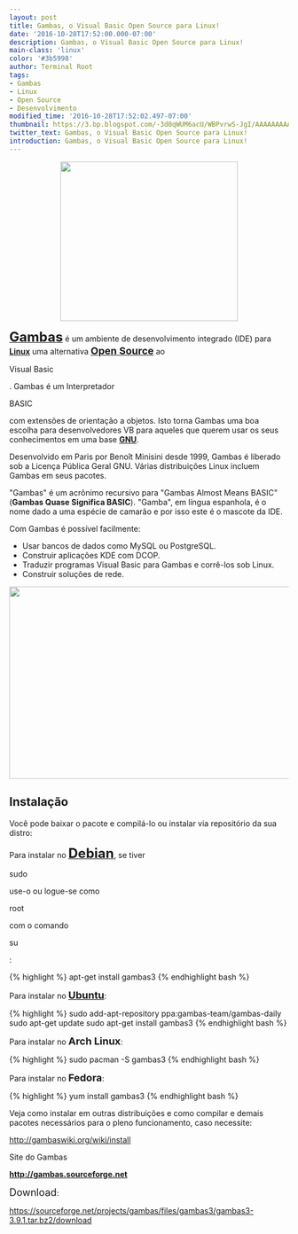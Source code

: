 ```yaml
---
layout: post
title: Gambas, o Visual Basic Open Source para Linux!
date: '2016-10-28T17:52:00.000-07:00'
description: Gambas, o Visual Basic Open Source para Linux!
main-class: 'linux'
color: '#3b5998'
author: Terminal Root
tags:
- Gambas
- Linux
- Open Source
- Desenvolvimento
modified_time: '2016-10-28T17:52:02.497-07:00'
thumbnail: https://3.bp.blogspot.com/-3d0qWUM6acU/WBPvrwS-JgI/AAAAAAAAA4k/zYumoftYof4rFTCN8lVtTMujDarlxih0gCLcB/s72-c/Gambas%252C%2Bo%2BVisual%2BBasic%2BOpen%2BSource%2Bpara%2BLinux%2521.jpg
twitter_text: Gambas, o Visual Basic Open Source para Linux!
introduction: Gambas, o Visual Basic Open Source para Linux!
---
```




<div class="separator" style="clear: both; text-align: center;">
<img border="0" height="288" src="https://3.bp.blogspot.com/-3d0qWUM6acU/WBPvrwS-JgI/AAAAAAAAA4k/zYumoftYof4rFTCN8lVtTMujDarlxih0gCLcB/s320/Gambas%252C%2Bo%2BVisual%2BBasic%2BOpen%2BSource%2Bpara%2BLinux%2521.jpg" width="320" />
</div>

<p>
<a href="http://gambas.sourceforge.net/" target="_blank"><span style="font-size: x-large;"><b>Gambas</b></span></a> é um ambiente de desenvolvimento integrado (IDE) para <a href="http://www.terminalroot.com.br/search/label/Linux" target="_blank"><b>Linux</b></a> uma alternativa <span style="font-size: large;"><b><a href="http://www.terminalroot.com.br/search/label/Open%20Source" target="_blank">Open Source</a></b></span> ao <p>Visual Basic</p> . Gambas é um Interpretador <p>BASIC</p> com extensões de orientação a objetos. Isto torna Gambas uma boa escolha para desenvolvedores VB para aqueles que querem usar os seus conhecimentos em uma base <a href="http://www.terminalroot.com.br/search/label/GNU" target="_blank"><b>GNU</b></a>.</p>


<p>Desenvolvido em Paris por Benoît Minisini desde 1999, Gambas é liberado sob a Licença Pública Geral GNU. Várias distribuições Linux incluem Gambas em seus pacotes.</p>

<p>"Gambas" é um acrônimo recursivo para "Gambas Almost Means BASIC" (<b>Gambas Quase Significa BASIC</b>). "Gamba", em língua espanhola, é o nome dado a uma espécie de camarão e por isso este é o mascote da IDE.</p>

<p>Com Gambas é possível facilmente:</p>

<ul>
	<li>Usar bancos de dados como MySQL ou PostgreSQL.</li>
	<li>Construir aplicações KDE com DCOP.</li>
	<li>Traduzir programas Visual Basic para Gambas e corrê-los sob Linux.</li>
	<li>Construir soluções de rede.</li>
</ul>  

<div class="separator" style="clear: both; text-align: center;">
<img border="0" height="347" src="https://4.bp.blogspot.com/-tppb851yUfo/WBPxwRtqKbI/AAAAAAAAA4w/gn4ST3fKdC8RHb7Oy4aPSERTo33L9DmDgCLcB/s640/gambas-form.jpg" width="640" />
</div>

## Instalação

<p>Você pode baixar o pacote e compilá-lo ou instalar via repositório da sua distro:</p>

<p>Para instalar no <a href="http://www.terminalroot.com.br/search/label/Debian" target="_blank"><span style="font-size: x-large;"><b>Debian</b></span></a>, se tiver <p>sudo</p> use-o ou logue-se como <p>root</p> com o comando <p>su</p>:<p>

{% highlight %}
apt-get install gambas3
{% endhighlight bash %}


<p>Para instalar no <a href="http://www.terminalroot.com.br/search/label/Ubuntu" target="_blank"><span style="font-size: large;"><b>Ubuntu</b></span></a>:</p>

{% highlight %}
sudo add-apt-repository ppa:gambas-team/gambas-daily
sudo apt-get update
sudo apt-get install gambas3
{% endhighlight bash %}

<p>Para instalar no <span style="font-size: large;"><b>Arch Linux</b></span>:</p>

{% highlight %}
sudo pacman -S gambas3
{% endhighlight bash %}

Para instalar no <span style="font-size: large;"><b>Fedora</b></span>:

{% highlight %}
yum install gambas3
{% endhighlight bash %}

<p>Veja como instalar em outras distribuições e como compilar e demais pacotes necessários para o pleno funcionamento, caso necessite:</p>
<p><a href="http://gambaswiki.org/wiki/install" target="_blank">http://gambaswiki.org/wiki/install</a></p>

<span style="font-size: x-large;"><p>Site do Gambas</p></span>
<a href="http://gambas.sourceforge.net/" target="_blank"><span style="font-size: large;"><b>http://gambas.sourceforge.net</b></span></a>

<p><span style="font-size: large;">Download</span>:</p>
<p><a href="https://sourceforge.net/projects/gambas/files/gambas3/gambas3-3.9.1.tar.bz2/download" target="_blank">https://sourceforge.net/projects/gambas/files/gambas3/gambas3-3.9.1.tar.bz2/download</a></p>

<!--<p>Veja um vídeo em inglês mostrando um Hello World no Gambas:</p>
<a href="https://www.youtube.com/watch?v=rf3e5Gwyo20" target="_blank">https://www.youtube.com/watch?v=rf3e5Gwyo20</a>-->
